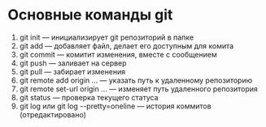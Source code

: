 # Основные команды git
1. git init — инициализирует git репозиторий в папке
2. git add — добавляет файл, делает его доступным для комита
3. git commit — комитит изменения, вместе с сообщением
4. git push — заливает на сервер
5. git pull — забирает изменения
6. git remote add origin ... — указать путь к удаленному репозиторию
7. git remote set-url origin ... — изменяет путь удаленного репозитория
8. git status — проверка текущего статуса
9. git log или git log --pretty=oneline — история коммитов (отредактировано) 
